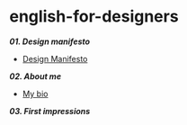 # english-for-designers

***01. Design manifesto***
- [Design Manifesto](01-design-manifesto.md)

***02. About me***
- [My bio](01-my-bio.md)

***03. First impressions***
